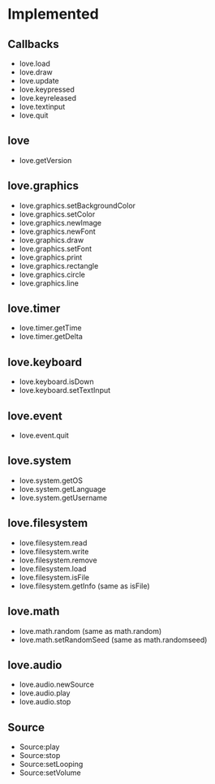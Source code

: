 # Implemented

## Callbacks
- love.load 
- love.draw 
- love.update 
- love.keypressed 
- love.keyreleased 
- love.textinput
- love.quit 

## love
- love.getVersion 

## love.graphics
- love.graphics.setBackgroundColor 
- love.graphics.setColor 
- love.graphics.newImage 
- love.graphics.newFont 
- love.graphics.draw 
- love.graphics.setFont 
- love.graphics.print 
- love.graphics.rectangle 
- love.graphics.circle
- love.graphics.line

## love.timer
- love.timer.getTime 
- love.timer.getDelta 

## love.keyboard
- love.keyboard.isDown 
- love.keyboard.setTextInput

## love.event
- love.event.quit 

## love.system
- love.system.getOS
- love.system.getLanguage
- love.system.getUsername

## love.filesystem
- love.filesystem.read
- love.filesystem.write
- love.filesystem.remove
- love.filesystem.load
- love.filesystem.isFile
- love.filesystem.getInfo (same as isFile)

## love.math
- love.math.random (same as math.random)
- love.math.setRandomSeed (same as math.randomseed)

## love.audio
- love.audio.newSource 
- love.audio.play
- love.audio.stop 

## Source
- Source:play 
- Source:stop 
- Source:setLooping 
- Source:setVolume